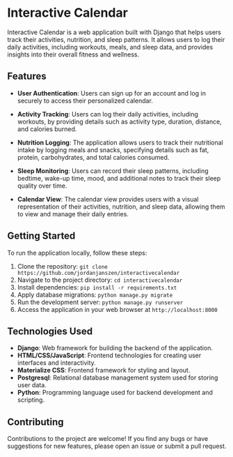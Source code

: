 # Interactive Calendar

Interactive Calendar is a web application built with Django that helps users track their activities, nutrition, and sleep patterns. It allows users to log their daily activities, including workouts, meals, and sleep data, and provides insights into their overall fitness and wellness.

## Features

- **User Authentication**: Users can sign up for an account and log in securely to access their personalized calendar.
  
- **Activity Tracking**: Users can log their daily activities, including workouts, by providing details such as activity type, duration, distance, and calories burned.

- **Nutrition Logging**: The application allows users to track their nutritional intake by logging meals and snacks, specifying details such as fat, protein, carbohydrates, and total calories consumed.

- **Sleep Monitoring**: Users can record their sleep patterns, including bedtime, wake-up time, mood, and additional notes to track their sleep quality over time.

- **Calendar View**: The calendar view provides users with a visual representation of their activities, nutrition, and sleep data, allowing them to view and manage their daily entries.

## Getting Started

To run the application locally, follow these steps:

1. Clone the repository: `git clone https://github.com/jordanjanszen/interactivecalendar`
2. Navigate to the project directory: `cd interactivecalendar`
3. Install dependencies: `pip install -r requirements.txt`
4. Apply database migrations: `python manage.py migrate`
5. Run the development server: `python manage.py runserver`
6. Access the application in your web browser at `http://localhost:8000`

## Technologies Used

- **Django**: Web framework for building the backend of the application.
- **HTML/CSS/JavaScript**: Frontend technologies for creating user interfaces and interactivity.
- **Materialize CSS**: Frontend framework for styling and layout.
- **Postgresql**: Relational database management system used for storing user data.
- **Python**: Programming language used for backend development and scripting.

## Contributing

Contributions to the project are welcome! If you find any bugs or have suggestions for new features, please open an issue or submit a pull request.
